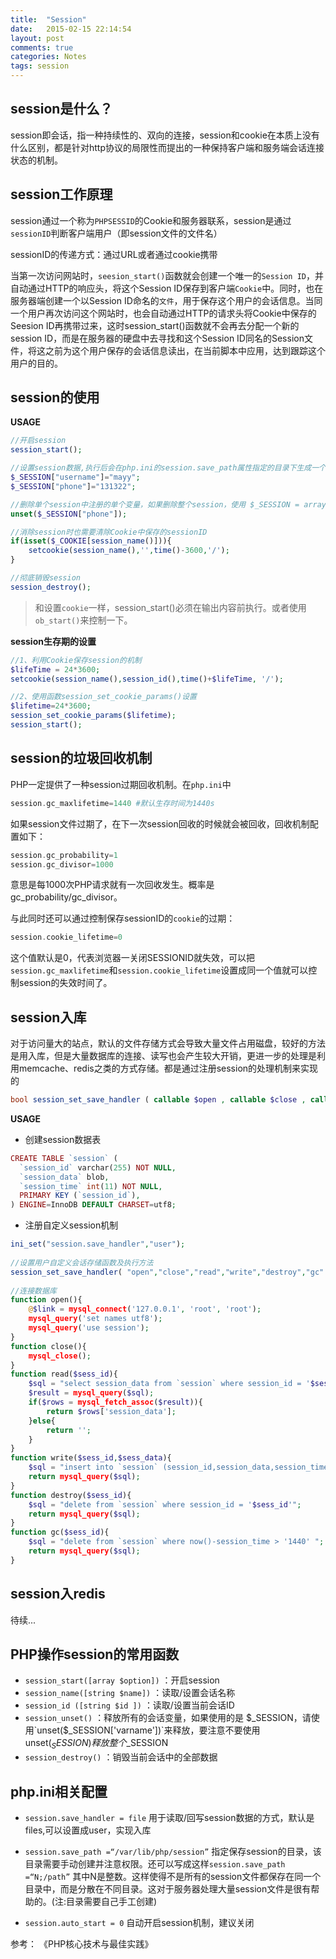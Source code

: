```yaml
---
title:  "Session"
date:   2015-02-15 22:14:54
layout: post
comments: true
categories: Notes
tags: session
---
```



## session是什么？

session即会话，指一种持续性的、双向的连接，session和cookie在本质上没有什么区别，都是针对http协议的局限性而提出的一种保持客户端和服务端会话连接状态的机制。




## session工作原理

session通过一个称为`PHPSESSID`的Cookie和服务器联系，session是通过`sessionID`判断客户端用户（即session文件的文件名）

sessionID的传递方式：通过URL或者通过cookie携带

当第一次访问网站时，`seesion_start()`函数就会创建一个唯一的`Session ID`，并自动通过HTTP的响应头，将这个Session ID保存到客户端`Cookie`中。同时，也在服务器端创建一个以Session ID命名的`文件`，用于保存这个用户的会话信息。当同一个用户再次访问这个网站时，也会自动通过HTTP的请求头将Cookie中保存的Seesion ID再携带过来，这时session_start()函数就不会再去分配一个新的session ID，而是在服务器的硬盘中去寻找和这个Session ID同名的Session文件，将这之前为这个用户保存的会话信息读出，在当前脚本中应用，达到跟踪这个用户的目的。

## session的使用

 
**USAGE**

```php
//开启session
session_start();

//设置session数据,执行后会在php.ini的session.save_path属性指定的目录下生成一个以sessionID为名字的文件（如果是文件存储session方式）
$_SESSION["username"]="mayy";
$_SESSION["phone"]="131322";

//删除单个session中注册的单个变量，如果删除整个session，使用 $_SESSION = array();
unset($_SESSION["phone"]);

//消除session时也需要清除Cookie中保存的sessionID
if(isset($_COOKIE[session_name()])){
    setcookie(session_name(),'',time()-3600,'/');
}

//彻底销毁session
session_destroy();

```

> 和设置`cookie`一样，session_start()必须在输出内容前执行。或者使用`ob_start()`来控制一下。



**session生存期的设置**

```php
//1、利用Cookie保存session的机制
$lifeTime = 24*3600;
setcookie(session_name(),session_id(),time()+$lifeTime, '/');

//2、使用函数session_set_cookie_params()设置
$lifetime=24*3600;
session_set_cookie_params($lifetime);
session_start();
```

## session的垃圾回收机制

PHP一定提供了一种session过期回收机制。在`php.ini`中

```php
session.gc_maxlifetime=1440 #默认生存时间为1440s
```

如果session文件过期了，在下一次session回收的时候就会被回收，回收机制配置如下：

```php
session.gc_probability=1
session.gc_divisor=1000
```
意思是每1000次PHP请求就有一次回收发生。概率是 gc_probability/gc_divisor。

与此同时还可以通过控制保存sessionID的`cookie`的过期：

```php
session.cookie_lifetime=0
```

这个值默认是0，代表浏览器一关闭SESSIONID就失效，可以把`session.gc_maxlifetime`和`session.cookie_lifetime`设置成同一个值就可以控制session的失效时间了。

## session入库

对于访问量大的站点，默认的文件存储方式会导致大量文件占用磁盘，较好的方法是用入库，但是大量数据库的连接、读写也会产生较大开销，更进一步的处理是利用memcache、redis之类的方式存储。都是通过注册session的处理机制来实现的

```php
bool session_set_save_handler ( callable $open , callable $close , callable $read , callable $write , callable $destroy , callable $gc [, callable $create_sid ] )
```

**USAGE**

- 创建session数据表

```php
CREATE TABLE `session` (
  `session_id` varchar(255) NOT NULL,
  `session_data` blob,
  `session_time` int(11) NOT NULL,
  PRIMARY KEY (`session_id`),
) ENGINE=InnoDB DEFAULT CHARSET=utf8;
```

- 注册自定义session机制

```php
ini_set("session.save_handler","user");  
  
//设置用户自定义会话存储函数及执行方法
session_set_save_handler( "open","close","read","write","destroy","gc" );
  
//连接数据库  
function open(){  
    @$link = mysql_connect('127.0.0.1', 'root', 'root');  
    mysql_query('set names utf8');  
    mysql_query('use session');  
}  
function close(){  
    mysql_close();  
}  
function read($sess_id){  
    $sql = "select session_data from `session` where session_id = '$sess_id'";  
    $result = mysql_query($sql);  
    if($rows = mysql_fetch_assoc($result)){  
        return $rows['session_data']; 
    }else{  
        return '';  
    }  
}  
function write($sess_id,$sess_data){  
    $sql = "insert into `session` (session_id,session_data,session_time) values('$sess_id','$sess_data', now()) on duplicate key update session_data = '$sess_data' , session_time = now()";  
    return mysql_query($sql);  
}  
function destroy($sess_id){  
    $sql = "delete from `session` where session_id = '$sess_id'";  
    return mysql_query($sql);  
}  
function gc($sess_id){   
    $sql = "delete from `session` where now()-session_time > '1440' ";  
    return mysql_query($sql);  
}
```

## session入redis

待续...


## PHP操作session的常用函数

- `session_start([array $option])` ：开启session
- `session_name([string $name])` ：读取/设置会话名称
- `session_id ([string $id ])` ：读取/设置当前会话ID
- `session_unset()` ：释放所有的会话变量，如果使用的是 $_SESSION，请使用`unset($_SESSION['varname'])`来释放，要注意不要使用 unset($_SESSION)释放整个$_SESSION
- `session_destroy()` ：销毁当前会话中的全部数据


## php.ini相关配置

- `session.save_handler = file` 用于读取/回写session数据的方式，默认是files,可以设置成user，实现入库

- `session.save_path =“/var/lib/php/session”` 指定保存session的目录，该目录需要手动创建并注意权限。还可以写成这样`session.save_path =“N;/path”` 其中N是整数。这样使得不是所有的session文件都保存在同一个目录中，而是分散在不同目录。这对于服务器处理大量session文件是很有帮助的。(注:目录需要自己手工创建)
- `session.auto_start = 0`  自动开启session机制，建议关闭




参考： 《PHP核心技术与最佳实践》